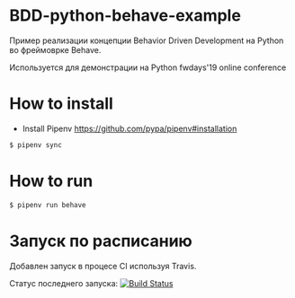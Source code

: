 # BDD-python-behave-example
Пример реализации концепции Behavior Driven Development на Python во фреймоврке Behave. 

Используется для демонстрации на Python fwdays'19 online conference

# How to install
* Install Pipenv https://github.com/pypa/pipenv#installation

```bash
$ pipenv sync
``` 

# How to run
```bash
$ pipenv run behave 
```

# Запуск по расписанию
Добавлен запуск в процесе CI используя Travis.

Статус последнего запуска: [![Build Status](https://travis-ci.com/bestchanges/BDD-python-behave-example.svg?branch=master)](https://travis-ci.com/bestchanges/BDD-python-behave-example)
